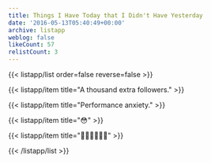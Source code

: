 ```yaml
---
title: Things I Have Today that I Didn't Have Yesterday
date: '2016-05-13T05:40:49+00:00'
archive: listapp
weblog: false
likeCount: 57
relistCount: 3
---
```



{{< listapp/list order=false reverse=false >}}

   {{< listapp/item title="A thousand extra followers." >}}

   {{< listapp/item title="Performance anxiety." >}}

   {{< listapp/item title="😳" >}}

   {{< listapp/item title="🏃🏻🏃🏻🏃🏻" >}}

{{< /listapp/list >}}
